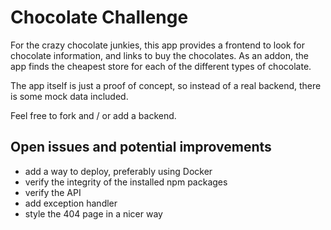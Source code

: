 # Chocolate Challenge

For the crazy chocolate junkies, this app provides a frontend to look for chocolate information, and links to buy the chocolates. As an addon, the app finds the cheapest store for each of the different types of chocolate.

The app itself is just a proof of concept, so instead of a real backend, there is some mock data included.

Feel free to fork and / or add a backend.

## Open issues and potential improvements

- add a way to deploy, preferably using Docker
- verify the integrity of the installed npm packages
- verify the API
- add exception handler
- style the 404 page in a nicer way

